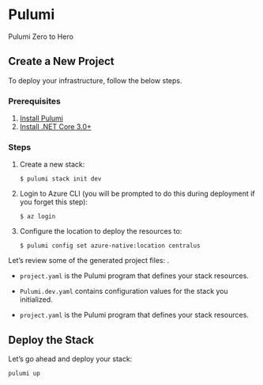 # Pulumi

Pulumi Zero to Hero

## Create a New Project

To deploy your infrastructure, follow the below steps.

### Prerequisites

1. [Install Pulumi](https://www.pulumi.com/docs/get-started/install/)
2. [Install .NET Core 3.0+](https://dotnet.microsoft.com/download)

### Steps

1. Create a new stack:

    ```
    $ pulumi stack init dev
    ```

1. Login to Azure CLI (you will be prompted to do this during deployment if you forget this step):

    ```
    $ az login
    ```

1. Configure the location to deploy the resources to:

    ```
    $ pulumi config set azure-native:location centralus
    ```

Let’s review some of the generated project files:
.

- ```project.yaml``` is the Pulumi program that defines your stack resources.

- ```Pulumi.dev.yaml``` contains configuration values for the stack you initialized.

- ```project.yaml``` is the Pulumi program that defines your stack resources.

## Deploy the Stack

Let’s go ahead and deploy your stack:

```
pulumi up
```